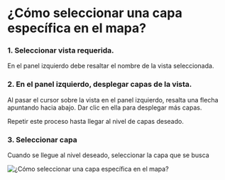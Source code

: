 # ¿Cómo seleccionar una capa específica en el mapa?

### 1. Seleccionar vista requerida.

En el panel izquierdo debe resaltar el nombre de la vista seleccionada.

### 2. En el panel izquierdo, desplegar capas de la vista.

Al pasar el cursor sobre la vista en el panel izquierdo, resalta una flecha apuntando hacia abajo. Dar clic en ella para desplegar más capas.

Repetir este proceso hasta llegar al nivel de capas deseado.

### 3. Seleccionar capa

Cuando se llegue al nivel deseado, seleccionar la capa que se busca

![¿Cómo seleccionar una capa específica en el mapa?](C:\Users\usuario\Documents\proyectos\designdocs\pages\img\select-layer.gif)